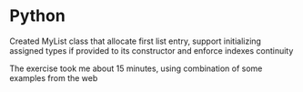 # Python

Created MyList class that allocate first list entry, support initializing assigned types if provided to its constructor
and enforce indexes continuity

The exercise took me about 15 minutes, using combination of some examples from the web